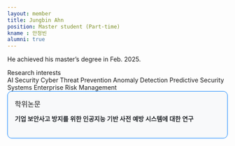 ```yaml
---
layout: member
title: Jungbin Ahn
position: Master student (Part-time)
kname : 안정빈
alumni: true
---
```


He achieved his master’s degree in Feb. 2025.

<div class="head">Research interests</div>
<span class="badge badge-info">AI Security</span>
<span class="badge badge-info">Cyber Threat Prevention</span>
<span class="badge badge-info">Anomaly Detection</span>
<span class="badge badge-info">Predictive Security Systems</span>
<span class="badge badge-info">Enterprise Risk Management</span>

<div style="border: 1px solid #007bff; border-radius: 10px; padding: 16px; background-color: #f8f9fa; max-width: 800px;">
  <span class="badge badge-pill badge-primary" style="font-size: 1rem;">학위논문</span>
  <h4 style="margin-top: 12px; font-weight: 600; color: #212529;">
    기업 보안사고 방지를 위한 인공지능 기반 사전 예방 시스템에 대한 연구
  </h4>
</div>